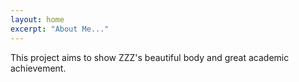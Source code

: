 ```yaml
---
layout: home
excerpt: "About Me..."
---
```


This project aims to show ZZZ's beautiful body and great academic achievement.


  
